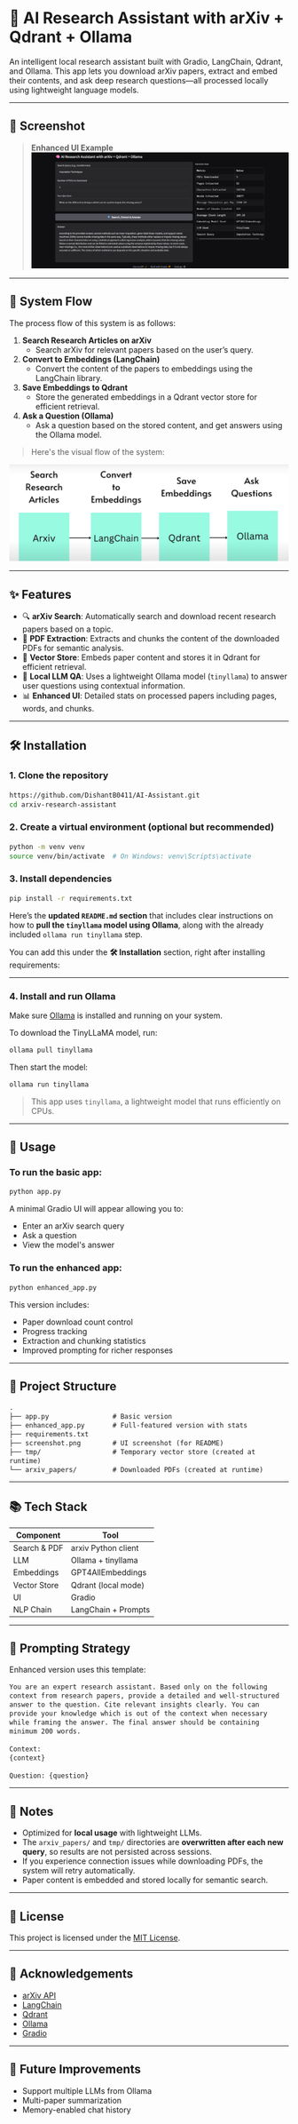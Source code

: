 # 🤖 AI Research Assistant with arXiv + Qdrant + Ollama

An intelligent local research assistant built with Gradio, LangChain, Qdrant, and Ollama. This app lets you download arXiv papers, extract and embed their contents, and ask deep research questions—all processed locally using lightweight language models.

---

## 📸 Screenshot

> **Enhanced UI Example**  
![Enhanced UI](screenshot.png)

---

## 🔄 System Flow

The process flow of this system is as follows:

1. **Search Research Articles on arXiv**  
   - Search arXiv for relevant papers based on the user’s query.
2. **Convert to Embeddings (LangChain)**  
   - Convert the content of the papers to embeddings using the LangChain library.
3. **Save Embeddings to Qdrant**  
   - Store the generated embeddings in a Qdrant vector store for efficient retrieval.
4. **Ask a Question (Ollama)**  
   - Ask a question based on the stored content, and get answers using the Ollama model.

> Here's the visual flow of the system:

![Flow Diagram](flow.png)

---

## ✨ Features

- 🔍 **arXiv Search**: Automatically search and download recent research papers based on a topic.
- 📄 **PDF Extraction**: Extracts and chunks the content of the downloaded PDFs for semantic analysis.
- 🧠 **Vector Store**: Embeds paper content and stores it in Qdrant for efficient retrieval.
- 🤖 **Local LLM QA**: Uses a lightweight Ollama model (`tinyllama`) to answer user questions using contextual information.
- 📊 **Enhanced UI**: Detailed stats on processed papers including pages, words, and chunks.

---

## 🛠️ Installation

### 1. Clone the repository

```bash
https://github.com/DishantB0411/AI-Assistant.git
cd arxiv-research-assistant
````

### 2. Create a virtual environment (optional but recommended)

```bash
python -m venv venv
source venv/bin/activate  # On Windows: venv\Scripts\activate
```

### 3. Install dependencies

```bash
pip install -r requirements.txt
```

Here’s the **updated `README.md` section** that includes clear instructions on how to **pull the `tinyllama` model using Ollama**, along with the already included `ollama run tinyllama` step.

You can add this under the **🛠️ Installation** section, right after installing requirements:

---


### 4. Install and run Ollama

Make sure [Ollama](https://ollama.com) is installed and running on your system.

To download the TinyLLaMA model, run:

```bash
ollama pull tinyllama
````

Then start the model:

```bash
ollama run tinyllama
```

> This app uses `tinyllama`, a lightweight model that runs efficiently on CPUs.



---

## 🚀 Usage

### To run the basic app:

```bash
python app.py
```

A minimal Gradio UI will appear allowing you to:

* Enter an arXiv search query
* Ask a question
* View the model's answer

### To run the enhanced app:

```bash
python enhanced_app.py
```

This version includes:

* Paper download count control
* Progress tracking
* Extraction and chunking statistics
* Improved prompting for richer responses

---

## 📂 Project Structure

```
.
├── app.py                # Basic version
├── enhanced_app.py       # Full-featured version with stats
├── requirements.txt
├── screenshot.png        # UI screenshot (for README)
├── tmp/                  # Temporary vector store (created at runtime)
└── arxiv_papers/         # Downloaded PDFs (created at runtime)
```

---

## 📚 Tech Stack

| Component    | Tool                |
| ------------ | ------------------- |
| Search & PDF | arxiv Python client |
| LLM          | Ollama + tinyllama  |
| Embeddings   | GPT4AllEmbeddings   |
| Vector Store | Qdrant (local mode) |
| UI           | Gradio              |
| NLP Chain    | LangChain + Prompts |

---

## 🧠 Prompting Strategy

Enhanced version uses this template:

```text
You are an expert research assistant. Based only on the following context from research papers, provide a detailed and well-structured answer to the question. Cite relevant insights clearly. You can provide your knowledge which is out of the context when necessary while framing the answer. The final answer should be containing minimum 200 words.

Context:
{context}

Question: {question}
```

---

## 📌 Notes

- Optimized for **local usage** with lightweight LLMs.
- The `arxiv_papers/` and `tmp/` directories are **overwritten after each new query**, so results are not persisted across sessions.
- If you experience connection issues while downloading PDFs, the system will retry automatically.
- Paper content is embedded and stored locally for semantic search.


---

## 📄 License

This project is licensed under the [MIT License](LICENSE).

---

## 🙌 Acknowledgements

* [arXiv API](https://arxiv.org/help/api/)
* [LangChain](https://www.langchain.com/)
* [Qdrant](https://qdrant.tech/)
* [Ollama](https://ollama.com/)
* [Gradio](https://www.gradio.app/)

---

## 🔧 Future Improvements

* Support multiple LLMs from Ollama
* Multi-paper summarization
* Memory-enabled chat history



